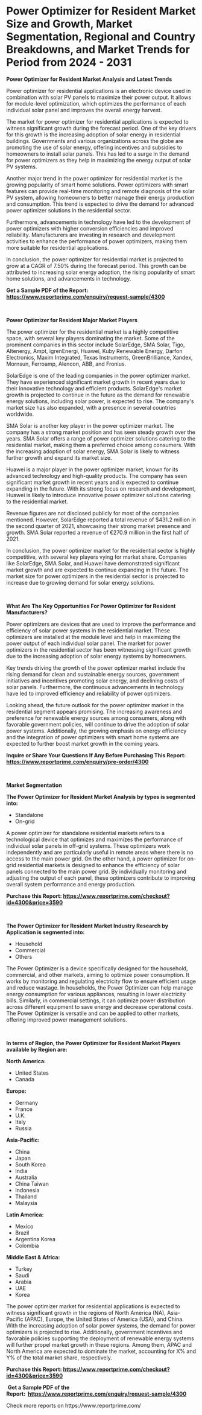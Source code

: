<p><h1>Power Optimizer for Resident Market Size and Growth, Market Segmentation, Regional and Country Breakdowns, and Market Trends for Period from 2024 -  2031</h1></p><p><strong>Power Optimizer for Resident Market Analysis and Latest Trends</strong></p>
<p><p>Power optimizer for residential applications is an electronic device used in combination with solar PV panels to maximize their power output. It allows for module-level optimization, which optimizes the performance of each individual solar panel and improves the overall energy harvest. </p><p>The market for power optimizer for residential applications is expected to witness significant growth during the forecast period. One of the key drivers for this growth is the increasing adoption of solar energy in residential buildings. Governments and various organizations across the globe are promoting the use of solar energy, offering incentives and subsidies to homeowners to install solar panels. This has led to a surge in the demand for power optimizers as they help in maximizing the energy output of solar PV systems.</p><p>Another major trend in the power optimizer for residential market is the growing popularity of smart home solutions. Power optimizers with smart features can provide real-time monitoring and remote diagnosis of the solar PV system, allowing homeowners to better manage their energy production and consumption. This trend is expected to drive the demand for advanced power optimizer solutions in the residential sector.</p><p>Furthermore, advancements in technology have led to the development of power optimizers with higher conversion efficiencies and improved reliability. Manufacturers are investing in research and development activities to enhance the performance of power optimizers, making them more suitable for residential applications.</p><p>In conclusion, the power optimizer for residential market is projected to grow at a CAGR of 7.50% during the forecast period. This growth can be attributed to increasing solar energy adoption, the rising popularity of smart home solutions, and advancements in technology.</p></p>
<p><strong>Get a Sample PDF of the Report:&nbsp; <a href="https://www.reportprime.com/enquiry/request-sample/4300">https://www.reportprime.com/enquiry/request-sample/4300</a></strong></p>
<p>&nbsp;</p>
<p><strong>Power Optimizer for Resident Major Market Players</strong></p>
<p><p>The power optimizer for the residential market is a highly competitive space, with several key players dominating the market. Some of the prominent companies in this sector include SolarEdge, SMA Solar, Tigo, Altenergy, Ampt, igrenEnergi, Huawei, Kuby Renewable Energy, Darfon Electronics, Maxim Integrated, Texas Instruments, GreenBrilliance, Xandex, Mornsun, Ferroamp, Alencon, ABB, and Fronius.</p><p>SolarEdge is one of the leading companies in the power optimizer market. They have experienced significant market growth in recent years due to their innovative technology and efficient products. SolarEdge's market growth is projected to continue in the future as the demand for renewable energy solutions, including solar power, is expected to rise. The company's market size has also expanded, with a presence in several countries worldwide.</p><p>SMA Solar is another key player in the power optimizer market. The company has a strong market position and has seen steady growth over the years. SMA Solar offers a range of power optimizer solutions catering to the residential market, making them a preferred choice among consumers. With the increasing adoption of solar energy, SMA Solar is likely to witness further growth and expand its market size.</p><p>Huawei is a major player in the power optimizer market, known for its advanced technology and high-quality products. The company has seen significant market growth in recent years and is expected to continue expanding in the future. With its strong focus on research and development, Huawei is likely to introduce innovative power optimizer solutions catering to the residential market.</p><p>Revenue figures are not disclosed publicly for most of the companies mentioned. However, SolarEdge reported a total revenue of $431.2 million in the second quarter of 2021, showcasing their strong market presence and growth. SMA Solar reported a revenue of €270.9 million in the first half of 2021.</p><p>In conclusion, the power optimizer market for the residential sector is highly competitive, with several key players vying for market share. Companies like SolarEdge, SMA Solar, and Huawei have demonstrated significant market growth and are expected to continue expanding in the future. The market size for power optimizers in the residential sector is projected to increase due to growing demand for solar energy solutions.</p></p>
<p>&nbsp;</p>
<p><strong>What Are The Key Opportunities For Power Optimizer for Resident Manufacturers?</strong></p>
<p><p>Power optimizers are devices that are used to improve the performance and efficiency of solar power systems in the residential market. These optimizers are installed at the module level and help in maximizing the power output of each individual solar panel. The market for power optimizers in the residential sector has been witnessing significant growth due to the increasing adoption of solar energy systems by homeowners.</p><p>Key trends driving the growth of the power optimizer market include the rising demand for clean and sustainable energy sources, government initiatives and incentives promoting solar energy, and declining costs of solar panels. Furthermore, the continuous advancements in technology have led to improved efficiency and reliability of power optimizers.</p><p>Looking ahead, the future outlook for the power optimizer market in the residential segment appears promising. The increasing awareness and preference for renewable energy sources among consumers, along with favorable government policies, will continue to drive the adoption of solar power systems. Additionally, the growing emphasis on energy efficiency and the integration of power optimizers with smart home systems are expected to further boost market growth in the coming years.</p></p>
<p><strong>Inquire or Share Your Questions If Any Before Purchasing This Report: <a href="https://www.reportprime.com/enquiry/pre-order/4300">https://www.reportprime.com/enquiry/pre-order/4300</a></strong></p>
<p>&nbsp;</p>
<p><strong>Market Segmentation</strong></p>
<p><strong>The Power Optimizer for Resident Market Analysis by types is segmented into:</strong></p>
<p><ul><li>Standalone</li><li>On-grid</li></ul></p>
<p><p>A power optimizer for standalone residential markets refers to a technological device that optimizes and maximizes the performance of individual solar panels in off-grid systems. These optimizers work independently and are particularly useful in remote areas where there is no access to the main power grid. On the other hand, a power optimizer for on-grid residential markets is designed to enhance the efficiency of solar panels connected to the main power grid. By individually monitoring and adjusting the output of each panel, these optimizers contribute to improving overall system performance and energy production.</p></p>
<p><strong>Purchase this Report:&nbsp;<a href="https://www.reportprime.com/checkout?id=4300&price=3590">https://www.reportprime.com/checkout?id=4300&price=3590</a></strong></p>
<p>&nbsp;</p>
<p><strong>The Power Optimizer for Resident Market Industry Research by Application is segmented into:</strong></p>
<p><ul><li>Household</li><li>Commercial</li><li>Others</li></ul></p>
<p><p>The Power Optimizer is a device specifically designed for the household, commercial, and other markets, aiming to optimize power consumption. It works by monitoring and regulating electricity flow to ensure efficient usage and reduce wastage. In households, the Power Optimizer can help manage energy consumption for various appliances, resulting in lower electricity bills. Similarly, in commercial settings, it can optimize power distribution across different equipment to save energy and decrease operational costs. The Power Optimizer is versatile and can be applied to other markets, offering improved power management solutions.</p></p>
<p>&nbsp;</p>
<p><strong>In terms of Region, the Power Optimizer for Resident Market Players available by Region are:</strong></p>
<p>
    <p> <strong> North America: </strong>
        <ul>
            <li>United States</li>
            <li>Canada</li>
        </ul>
        </p> 
    <p> <strong> Europe: </strong>
        <ul>
            <li>Germany</li>
            <li>France</li>
            <li>U.K.</li>
            <li>Italy</li>
            <li>Russia</li>
        </ul>
        </p> 
    <p> <strong> Asia-Pacific: </strong>
        <ul>
            <li>China</li>
            <li>Japan</li>
            <li>South Korea</li>
            <li>India</li>
            <li>Australia</li>
            <li>China Taiwan</li>
            <li>Indonesia</li>
            <li>Thailand</li>
            <li>Malaysia</li>
        </ul>
        </p> 
    <p> <strong> Latin America: </strong>
        <ul>
            <li>Mexico</li>
            <li>Brazil</li>
            <li>Argentina Korea</li>
            <li>Colombia</li>
        </ul>
        </p> 
    <p> <strong> Middle East & Africa: </strong>
        <ul>
            <li>Turkey</li>
            <li>Saudi</li>
            <li>Arabia</li>
            <li>UAE</li>
            <li>Korea</li>
        </ul>
    </p>
    </p>
<p><p>The power optimizer market for residential applications is expected to witness significant growth in the regions of North America (NA), Asia-Pacific (APAC), Europe, the United States of America (USA), and China. With the increasing adoption of solar power systems, the demand for power optimizers is projected to rise. Additionally, government incentives and favorable policies supporting the deployment of renewable energy systems will further propel market growth in these regions. Among them, APAC and North America are expected to dominate the market, accounting for X% and Y% of the total market share, respectively.</p></p>
<p><strong>Purchase this Report: <a href="https://www.reportprime.com/checkout?id=4300&price=3590">https://www.reportprime.com/checkout?id=4300&price=3590</a></strong></p>
<p>&nbsp;<strong>Get a Sample PDF of the Report:&nbsp;&nbsp;<a href="https://www.reportprime.com/enquiry/request-sample/4300">https://www.reportprime.com/enquiry/request-sample/4300</a></strong></p>
<p><strong></strong></p>
<p>Check more reports on https://www.reportprime.com/</p>